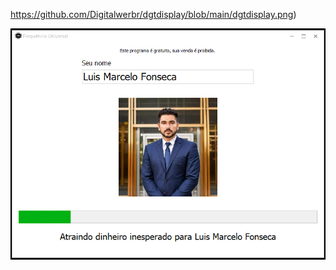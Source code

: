 https://github.com/Digitalwerbr/dgtdisplay/blob/main/dgtdisplay.png)

![DGT Dislplay](https://github.com/luis-marcelo-fonseca/frequenciauniversal/blob/main/1.png)

